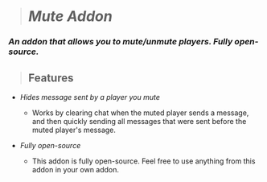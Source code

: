 > # ***Mute Addon***
### *An addon that allows you to mute/unmute players. Fully open-source.*

> ## **Features**
- *Hides message sent by a player you mute*
    - Works by clearing chat when the muted player sends a message, and then quickly sending all messages that were sent before the muted player's message.

- *Fully open-source*
    - This addon is fully open-source. Feel free to use anything from this addon in your own addon.